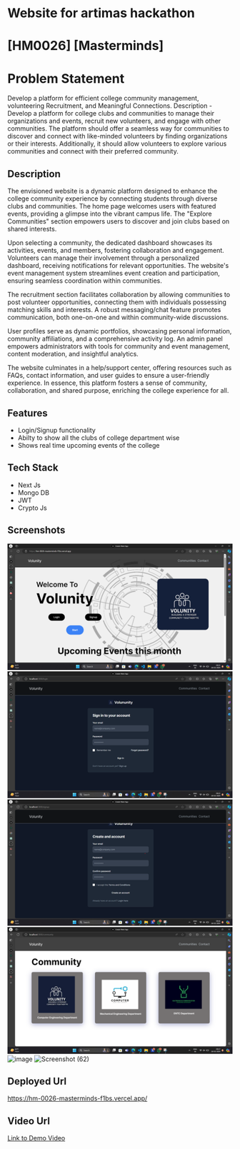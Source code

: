 # Website for artimas hackathon
# [HM0026] [Masterminds]


# Problem Statement
 Develop a platform for efficient college community management, volunteering Recruitment, and
Meaningful Connections.
Description -
Develop a platform for college clubs and communities to manage their organizations and events, recruit
new volunteers, and engage with other communities. The platform should offer a seamless way for
communities to discover and connect with like-minded volunteers by finding organizations or their
interests. Additionally, it should allow volunteers to explore various communities and connect with their
preferred community.

## Description
The envisioned website is a dynamic platform designed to enhance the college community experience by connecting students through diverse clubs and communities. The home page welcomes users with featured events, providing a glimpse into the vibrant campus life. The "Explore Communities" section empowers users to discover and join clubs based on shared interests.

Upon selecting a community, the dedicated dashboard showcases its activities, events, and members, fostering collaboration and engagement. Volunteers can manage their involvement through a personalized dashboard, receiving notifications for relevant opportunities. The website's event management system streamlines event creation and participation, ensuring seamless coordination within communities.

The recruitment section facilitates collaboration by allowing communities to post volunteer opportunities, connecting them with individuals possessing matching skills and interests. A robust messaging/chat feature promotes communication, both one-on-one and within community-wide discussions.

User profiles serve as dynamic portfolios, showcasing personal information, community affiliations, and a comprehensive activity log. An admin panel empowers administrators with tools for community and event management, content moderation, and insightful analytics.

The website culminates in a help/support center, offering resources such as FAQs, contact information, and user guides to ensure a user-friendly experience. In essence, this platform fosters a sense of community, collaboration, and shared purpose, enriching the college experience for all.


## Features
- Login/Signup functionality
- Abilty to show all the clubs of college department wise
- Shows real time upcoming events of the college


## Tech Stack
- Next Js
- Mongo DB
- JWT
- Crypto Js

## Screenshots
![alt text](image.png)
![alt text](image-1.png)
![alt text](image-3.png)
![alt text](image-4.png)
![image](https://github.com/Mastermind730/HM0026_Masterminds/assets/147189485/0f37062e-8987-4219-92cc-86658d5ba97b)
![Screenshot (62)](https://github.com/Mastermind730/HM0026_Masterminds/assets/147189485/b89a5acc-ead9-4567-8171-42c405279343)



## Deployed Url
https://hm-0026-masterminds-f1bs.vercel.app/


## Video Url
[Link to Demo Video](video_url)




<!-- <a name = "contribution"></a>
## Contribution Guidelines 📃

1. To contribute to the codebase, please create a new branch for your changes and submit a pull request (PR) once the changes are complete.
2. When submitting a commit message, please ensure that it accurately reflects the changes made and includes a brief description of the changes.
3. We expect all communication to be conducted in a professional and respectful manner. The use of offensive language or behavior may result in the rejection of your contribution or suspension from the repository.
4. Please do not merge any code changes without a review by at least one designated reviewer to ensure that no files are lost or corrupted in the process. 



<a name = "ContributingtotheRepository"></a>
## Contributing to the Repository

Thank you for considering contributing to our repository! Here's how you can get started:

1. **Clone the Repository:**
   Clone the repository to your local machine:
   ```bash
   git clone <repository_url>


2. **Create your feature or issue branch:**
    Create a new branch for your feature:
    ```bash
    git checkout -b github_username/your-feature-name


3. **Make and Commit Changes:**
    Make your changes and commit them:
    ```bash
    git add .
    git commit -m "Add description of changes"


4. **Sync with master:**
    Keep your branch up-to-date with the master branch:
    ```bash
    git checkout master
    git pull origin master
    git checkout <your branch name>
    git merge master


5. **Push Your Changes:**
    **Before Pushing your changes make sure you perform the above step:**
    Push your branch to the repository:
    ```bash
    git push origin github_username/your-feature-name


7. **Create a Pull Request:**
      Navigate to the Pull Requests section of the repository on GitHub.
      Click on the "New Pull Request" button.
      Set the base repository and base branch to the appropriate values.
      Provide a descriptive title and details about your changes.
      Click the "Create Pull Request" button.
      
      
8. **Review and Merge:**
    Other contributors will review your pull request. They may provide feedback or request changes.
    Once your pull request is approved by maintainers, your changes will be merged into the master branch.


9. **Delete Your Branch (Optional but preferred as you might do the changes in other branches     and  commit from the other if there are many branches other than the master):**
    After your changes are merged, you can delete your feature branch:
    ```bash
    git branch -d github_username/your-feature-name

Thank you for your contributions! -->









